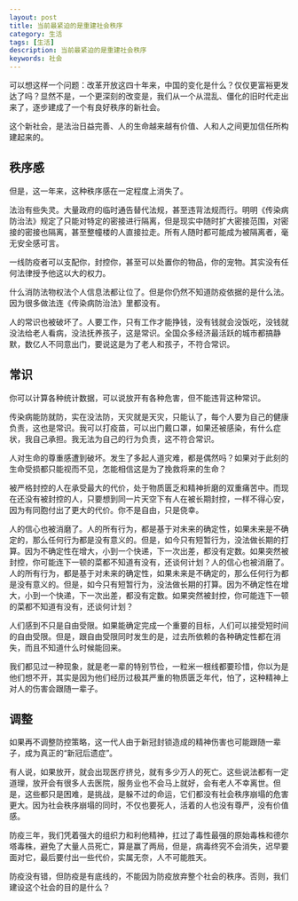```yaml
---
layout: post
title: 当前最紧迫的是重建社会秩序
category: 生活
tags: [生活]
description: 当前最紧迫的是重建社会秩序
keywords: 社会
---
```


可以想这样一个问题：改革开放这四十年来，中国的变化是什么？仅仅更富裕更发达了吗？显然不是，一个更深刻的改变是，我们从一个从混乱、僵化的旧时代走出来了，逐步建成了一个有良好秩序的新社会。

这个新社会，是法治日益完善、人的生命越来越有价值、人和人之间更加信任所构建起来的。

## 秩序感

但是，这一年来，这种秩序感在一定程度上消失了。

法治有些失灵。大量政府的临时通告替代法规，甚至违背法规而行。明明《传染病防治法》规定了只能对特定的密接进行隔离，但是现实中随时扩大密接范围，对密接的密接也隔离，甚至整幢楼的人直接拉走。所有人随时都可能成为被隔离者，毫无安全感可言。

一线防疫者可以支配你，封控你，甚至可以处置你的物品，你的宠物。其实没有任何法律授予他这以大的权力。

什么消防法物权法个人信息法都让位了。但是你仍然不知道防疫依据的是什么法。因为很多做法连《传染病防治法》里都没有。

人的常识也被破坏了。人要工作，只有工作才能挣钱，没有钱就会没饭吃，没钱就没法给老人看病，没法抚养孩子，这是常识。全国众多经济最活跃的城市都搞静默，数亿人不同意出门，要说这是为了老人和孩子，不符合常识。

## 常识

你可以计算各种统计数据，可以说放开有各种危害，但不能违背这种常识。

传染病能防就防，实在没法防，天灾就是天灾，只能认了，每个人要为自己的健康负责，这也是常识。我可以打疫苗，可以出门戴口罩，如果还被感染，有什么症状，我自己承担。我无法为自己的行为负责，这不符合常识。

人对生命的尊重感遭到破坏。发生了多起人道灾难，都是偶然吗？如果对于此刻的生命受损都只能视而不见，怎能相信这是为了挽救将来的生命？

被严格封控的人在承受最大的代价，处于物质匮乏和精神折磨的双重痛苦中。而现在还没有被封控的人，只要想到同一片天空下有人在被长期封控，一样不得心安，因为有同胞付出了更大的代价。你不是自由，只是侥幸。

人的信心也被消磨了。人的所有行为，都是基于对未来的确定性，如果未来是不确定的，那么任何行为都是没有意义的。但是，如今只有短暂行为，没法做长期的打算。因为不确定性在增大，小到一个快递，下一次出差，都没有定数。如果突然被封控，你可能连下一顿的菜都不知道有没有，还谈何计划？人的信心也被消磨了。人的所有行为，都是基于对未来的确定性，如果未来是不确定的，那么任何行为都是没有意义的。但是，如今只有短暂行为，没法做长期的打算。因为不确定性在增大，小到一个快递，下一次出差，都没有定数。如果突然被封控，你可能连下一顿的菜都不知道有没有，还谈何计划？

人们感到不只是自由受限。如果能确定完成一个重要的目标，人们可以接受短时间的自由受限。但是，跟自由受限同时发生的是，过去所依赖的各种确定性都在消失，而且不知道什么时候能回来。

我们都见过一种现象，就是老一辈的特别节俭，一粒米一根线都要珍惜，你以为是他们想不开，其实是因为他们经历过极其严重的物质匮乏年代，怕了，这种精神上对人的伤害会跟随一辈子。

## 调整

如果再不调整防控策略，这一代人由于新冠封锁造成的精神伤害也可能跟随一辈子，成为真正的“新冠后遗症”。

有人说，如果放开，就会出现医疗挤兑，就有多少万人的死亡。这些说法都有一定道理，放开会有很多人去医院，服务业也不会马上就好，会有老人不幸离世。但是，这些都只是困难，是挑战，是躲不过的命运，它们都没有社会秩序崩塌的危害更大。因为社会秩序崩塌的同时，不仅也要死人，活着的人也没有尊严，没有价值感。

防疫三年，我们凭着强大的组织力和利他精神，扛过了毒性最强的原始毒株和德尔塔毒株，避免了大量人员死亡，算是赢了两局，但是，病毒终究不会消失，迟早要面对它，最后要付出一些代价，实属无奈，人不可能胜天。

防疫没有错，但防疫是有底线的，不能因为防疫放弃整个社会的秩序。否则，我们建设这个社会的目的是什么？ 



